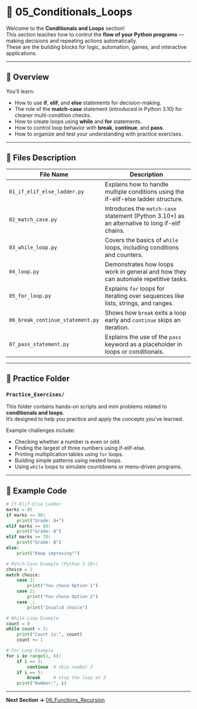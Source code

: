 # 🔁 05_Conditionals_Loops

Welcome to the **Conditionals and Loops** section!  
This section teaches how to control the **flow of your Python programs** — making decisions and repeating actions automatically.  
These are the building blocks for logic, automation, games, and interactive applications.

---

## 📘 Overview

You’ll learn:
- How to use **if**, **elif**, and **else** statements for decision-making.  
- The role of the **match-case** statement (introduced in Python 3.10) for cleaner multi-condition checks.  
- How to create loops using **while** and **for** statements.  
- How to control loop behavior with **break**, **continue**, and **pass**.  
- How to organize and test your understanding with practice exercises.

---

## 🧩 Files Description

| File Name | Description |
|------------|-------------|
| `01_if_elif_else_ladder.py` | Explains how to handle multiple conditions using the if-elif-else ladder structure. |
| `02_match_case.py` | Introduces the `match-case` statement (Python 3.10+) as an alternative to long if-elif chains. |
| `03_while_loop.py` | Covers the basics of `while` loops, including conditions and counters. |
| `04_loop.py` | Demonstrates how loops work in general and how they can automate repetitive tasks. |
| `05_for_loop.py` | Explains `for` loops for iterating over sequences like lists, strings, and ranges. |
| `06_break_continue_statement.py` | Shows how `break` exits a loop early and `continue` skips an iteration. |
| `07_pass_statement.py` | Explains the use of the `pass` keyword as a placeholder in loops or conditionals. |

---

## 📂 Practice Folder

### `Practice_Exercises/`
This folder contains hands-on scripts and mini problems related to **conditionals and loops**.  
It’s designed to help you practice and apply the concepts you’ve learned.

Example challenges include:
- Checking whether a number is even or odd.  
- Finding the largest of three numbers using if-elif-else.  
- Printing multiplication tables using `for` loops.  
- Building simple patterns using nested loops.  
- Using `while` loops to simulate countdowns or menu-driven programs.

---

## 🧠 Example Code

```python
# If-Elif-Else Ladder
marks = 85
if marks >= 90:
    print("Grade: A+")
elif marks >= 80:
    print("Grade: A")
elif marks >= 70:
    print("Grade: B")
else:
    print("Keep improving!")

# Match-Case Example (Python 3.10+)
choice = 2
match choice:
    case 1:
        print("You chose Option 1")
    case 2:
        print("You chose Option 2")
    case _:
        print("Invalid choice")

# While Loop Example
count = 0
while count < 3:
    print("Count is:", count)
    count += 1

# For Loop Example
for i in range(1, 6):
    if i == 3:
        continue  # skip number 3
    if i == 5:
        break     # stop the loop at 5
    print("Number:", i)
```

---

**Next Section →** [06_Functions_Recursion](../06_Functions_Recursion/README.md)